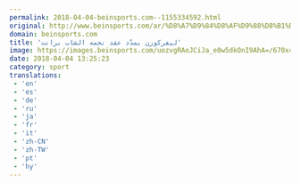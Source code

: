 ```yaml
---
permalink: 2018-04-04-beinsports.com--1155334592.html
original: http://www.beinsports.com/ar/%D8%A7%D9%84%D8%AF%D9%88%D8%B1%D9%8A-%D8%A7%D9%84%D8%A3%D9%84%D9%85%D8%A7%D9%86%D9%8A/news/%D9%84%D9%8A%D9%81%D8%B1%D9%83%D9%88%D8%B2%D9%86-%D9%8A%D9%85%D8%AF%D9%91%D8%AF-%D8%B9%D9%82%D8%AF-%D9%86%D8%AC%D9%85%D9%87-/835740
domain: beinsports.com
title: 'ليفركوزن يمدّد عقد نجمه الشاب برانت'
image: https://images.beinsports.com/uozvgRAoJCiJa_e0w5dkOnI9AhA=/670x424/smart/1794772-WW.jpg
date: 2018-04-04 13:25:23
category: sport
translations: 
 - 'en'
 - 'es'
 - 'de'
 - 'ru'
 - 'ja'
 - 'fr'
 - 'it'
 - 'zh-CN'
 - 'zh-TW'
 - 'pt'
 - 'hy'
---
```


